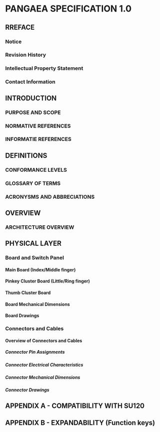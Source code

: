 # PANGAEA SPECIFICATION 1.0


## RREFACE
### Notice
### Revision History
### Intellectual Property Statement
### Contact Information


## INTRODUCTION
### PURPOSE AND SCOPE
### NORMATIVE REFERENCES
### INFORMATIE REFERENCES


## DEFINITIONS
### CONFORMANCE LEVELS
### GLOSSARY OF TERMS
### ACRONYSMS AND ABBRECIATIONS

## OVERVIEW
### ARCHITECTURE OVERVIEW


## PHYSICAL LAYER
### Board and Switch Panel
#### Main Board (Index/Middle finger)
#### Pinkey Cluster Board (Little/Ring finger)
#### Thumb Cluster Board
#### Board Mechanical Dimensions
#### Board Drawings
### Connectors and Cables
#### Overview of Connectors and Cables
##### Connector Pin Assignments
##### Connector Electrical Characteristics
##### Connector Mechanical Dimensions
##### Connector Drawings


## APPENDIX A - COMPATIBILITY WITH SU120
## APPENDIX B - EXPANDABILITY (Function keys)

